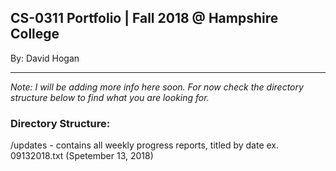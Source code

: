 ## CS-0311 Portfolio | Fall 2018 @ Hampshire College

By: David Hogan

---

*Note: I will be adding more info here soon. For now check the directory structure below to find what you are looking for.*

### Directory Structure:

/updates - contains all weekly progress reports, titled by date ex. 09132018.txt (Spetember 13, 2018)
